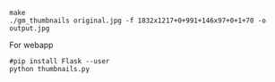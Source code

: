     make
    ./gm_thumbnails original.jpg -f 1832x1217+0+991+146x97+0+1+70 -o output.jpg


For webapp

    #pip install Flask --user
    python thumbnails.py


